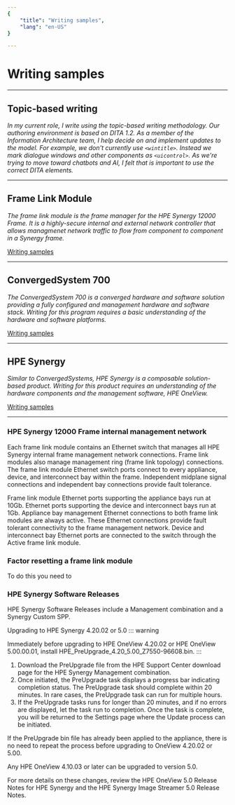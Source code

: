 ```yaml
---
{
    "title": "Writing samples",
    "lang": "en-US"
}

---
```


# Writing samples

------

## Topic-based writing

*In my current role, I write using the topic-based writing methodology. Our authoring environment is based on DITA 1.2. As a member of the Information Architecture team, I help decide on and implement updates to the model. For example, we don't currently use `<wintitle>`. Instead we mark dialogue windows and other components as `<uicontrol>`. As we're trying to move toward chatbots and AI, I felt that is important to use the correct DITA elements.*

------

## Frame Link Module
*The frame link module is the frame manager for the HPE Synergy 12000 Frame. It is a highly-secure internal and external network controller that allows managmenet network traffic to flow from component to component in a Synergy frame.*

[Writing samples](framelinkmodule.html)

------

## ConvergedSystem 700

*The ConvergedSystem 700 is a converged hardware and software solution providing a fully configured and management hardware and software stack. Writing for this program requires a basic understanding of the hardware and software platforms.*

[Writing samples](cs700.html)

------

## HPE Synergy

*Similar to ConvergedSystems, HPE Synergy is a composable solution-based product. Writing for this product requires an understanding of the hardware components and the management software, HPE OneView.*

[Writing samples](synergy.html)

------


### HPE Synergy 12000 Frame internal management network

Each frame link module contains an Ethernet switch that manages all HPE Synergy internal frame management network connections. Frame link modules also manage management ring (frame link topology) connections. The frame link module Ethernet switch ports connect to every appliance, device, and interconnect bay within the frame. Independent midplane signal connections and independent bay connections provide fault tolerance.

Frame link module Ethernet ports supporting the appliance bays run at 10Gb. Ethernet ports supporting the device and interconnect bays run at 1Gb. Appliance bay management Ethernet connections to both frame link modules are always active. These Ethernet connections provide fault tolerant connectivity to the frame management network. Device and interconnect bay Ethernet ports are connected to the switch through the Active frame link module.

### Factor resetting a frame link module

To do this you need to

### HPE Synergy Software Releases

HPE Synergy Software Releases include a Management combination and a Synergy Custom SPP.


Upgrading to HPE Synergy 4.20.02 or 5.0
::: warning 

Immediately before upgrading to HPE OneView 4.20.02 or HPE OneView 5.00.00.01, install HPE_PreUpgrade_4.20_5.00_Z7550-96608.bin.
:::
1. Download the PreUpgrade file from the HPE Support Center download page for the HPE Synergy Management combination.
2. Once initiated, the PreUpgrade task displays a progress bar indicating completion status. 
The PreUpgrade task should complete within 20 minutes. In rare cases, the PreUpgrade task can run for multiple hours. 
3. If the PreUpgrade tasks runs for longer than 20 minutes, and if no errors are displayed, let the task run to completion. 
Once the task is complete, you will be returned to the Settings page where the Update process can be initiated.

If the PreUpgrade bin file has already been applied to the appliance, there is no need to repeat the process before upgrading to OneView 4.20.02 or 5.00.

Any HPE OneView 4.10.03 or later can be upgraded to version 5.0.

For more details on these changes, review the HPE OneView 5.0 Release Notes for HPE Synergy and the HPE Synergy Image Streamer 5.0 Release Notes.